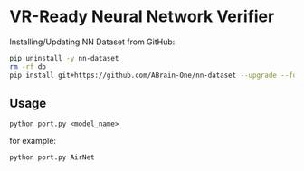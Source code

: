 # VR-Ready Neural Network Verifier

Installing/Updating NN Dataset from GitHub:
```bash
pip uninstall -y nn-dataset
rm -rf db
pip install git+https://github.com/ABrain-One/nn-dataset --upgrade --force --extra-index-url https://download.pytorch.org/whl/cu126
```

## Usage

`python port.py <model_name>`

for example:
 
```bash
python port.py AirNet
```